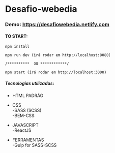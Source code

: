 # Desafio-webedia
### Demo: https://desafiowebedia.netlify.com
#### TO START:
```
npm install
```
```
npm run dev (irá rodar em http://localhost:8080)
```
    /**********  OU ************/
```
npm start (irá rodar em http://localhost:3000)
```
##### Tecnologias utilizadas:
- HTML PADRÃO </br>
- CSS 
  </br>
  -SASS (SCSS)
  </br>
  -BEM-CSS </br>
- JAVASCRIPT 
  </br>
  -ReactJS 
  
 - FERRAMENTAS
    </br>
    -Gulp for SASS-SCSS
